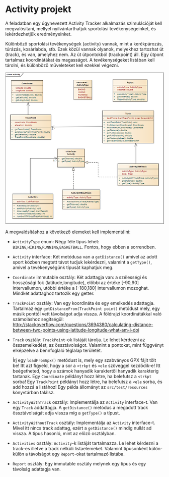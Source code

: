 # Activity projekt

A feladatban egy úgynevezett Activity Tracker alkalmazás szimulációját kell
megvalósítani, mellyel nyilvántarthatjuk sportolási tevékenységeinket, és lekérdezhetjük
eredményeinket.

Különböző sportolási tevékenységek (activity) vannak, mint a kerékpározás, túrázás, kosárlabda, stb.
Ezek közül vannak olyanok, melyekhez tartozhat út (track), és van, amelyhez nem. Az út útpontokból (trackpoint)
áll. Egy útpont tartalmaz koordinátákat és magasságot. A tevékenységeket listában kell tárolni, és
különböző műveleteket kell ezekkel végezni.

![UML osztálydiagram](images/activity.png)

A megvalósításhoz a következő elemeket kell implementálni:

* `ActivityType` enum:
  Négy féle típus lehet: `BIKING`,`HIKING`,`RUNNING`,`BASKETBALL`. Fontos, hogy
  ebben a sorrendben.

* `Activity` interface:
  Két metódusa van a `getDistance()` amivel az adott sport közben megtett távot
  tudjuk lekérdezni, valamint a `getType()`, amivel a tevékenységünk típusát kaphatjuk meg.

* `Coordinate` immutable osztály:
  Két adattagja van: a szélességi és hosszúsági fok (latitude,longitude), előbbi
  az értéke [-90,90] intervallumon, utóbbi értéke a [-180,180] intervallumon mozoghat.
  Mindkét adattaghoz tartozik egy getter.

* `TrackPoint` osztály:
  Van egy koordináta és egy emelkedés adattagja. Tartalmaz egy `getDistanceFrom(TrackPoint point)`
  metódust mely, egy másik ponttól vett távolságot adja vissza. A földrajzi koordinátákkal való számoláshoz
  segítségül:
  http://stackoverflow.com/questions/3694380/calculating-distance-between-two-points-using-latitude-longitude-what-am-i-doi

* `Track` osztály:
  `TrackPoint`-ok listáját tárolja. Le lehet kérdezni az összemelkedést, az össztávolságot.
  Valamint a pontokat, mint függvényt elképzelve a bennfoglaló téglalap területét.

  Írj egy `loadFromGpx()` metódust is, mely egy szabványos GPX fájlt tölt be!
  Itt azt figyeld, hogy a sor a `<trkpt` és `<ele` szöveggel kezdődik-e!
  Itt beégetheted, hogy a számok hanyadik karaktertől hanyadik karakterig tartanak.
  Egy `Coordinate` példányt hozz létre, ha belefutsz a `<trkpt` sorba!
  Egy `TrackPoint` példányt hozz létre, ha belefutsz a `<ele` sorba, és add hozzá
  a listához! Egy példa állományt az `src/test/resources` könyvtárban találsz.

* `ActivityWithTrack` osztály:
  Implementálja az `Activity` interface-t. Van egy `Track` addattagja. A `getDistance()` metódus
  a megadott track össztávolságát adja vissza míg a `getType()` a típust.

* `ActivityWithoutTrack` osztály:
  Implementálja az `Activity` interface-t. Mivel itt nincs track adattag, ezért a `getDistance()`
  mindig nullát ad vissza. A típus hasonló, mint az előző osztályban.

* `Activities` osztály:
  `Activity`-k listáját tartalmazza. Le lehet kérdezni a track-es illetve a track nélküli
  listaelemeket. Valamint típusonként külön-külön a távolságot egy `Report`-okat tartalmazó listába.


* `Report` osztály:
  Egy immutable osztály melynek egy típus és egy távolság adattagja van.

<!-- [rating feedback=java-activity] -->   
